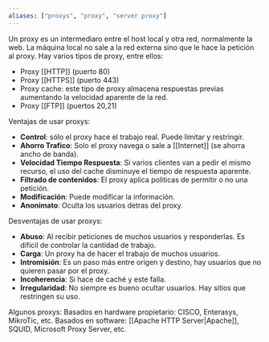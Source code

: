 ```yaml
---
aliases: ["proxys", "proxy", "server proxy"]
---
```

Un proxy es un intermediaro entre el host local y otra red, normalmente la web. La máquina local no sale a la red externa sino que le hace la petición al proxy. Hay varios tipos de proxy, entre ellos:
- Proxy [[HTTP]] (puerto 80)
- Proxy [[HTTPS]] (puerto 443)
- Proxy cache:  este tipo de proxy almacena respuestas previas aumentando la velocidad aparente de la red.
- Proxy [[FTP]] (puertos 20,21)

Ventajas de usar proxys:
- **Control**: sólo el proxy hace el trabajo real. Puede limitar y restringir.
- **Ahorro Trafico**: Solo el proxy navega o sale a [[Internet]] (se ahorra ancho de banda).
- **Velocidad Tiempo Respuesta**: Si varios clientes van a pedir el mismo recurso, el uso del cache disminuye el tiempo de respuesta aparente.
- **Filtrado de contenidos**: El proxy aplica politicas de permitir o no una petición.
- **Modificación**: Puede modificar la información.
- **Anonimato**: Oculta los usuarios detras del proxy.

Desventajas de usar proxys:
- **Abuso**: Al recibir peticiones de muchos usuarios y responderlas. Es dificil de controlar la cantidad de trabajo.
- **Carga**: Un proxy ha de hacer el trabajo de muchos usuarios.
- **Intromisión**: Es un paso más entre origen y destino, hay usuarios que no quieren pasar por el proxy.
- **Incoherencia**: Si hace de caché y este falla.
- **Irregularidad**: No siempre es bueno ocultar usuarios. Hay sitios que restringen su uso.

Algunos proxys:
Basados en hardware propietario: CISCO, Enterasys, MikroTic, etc.
Basados en software: [[Apache HTTP Server|Apache]], SQUID, Microsoft Proxy Server, etc.
